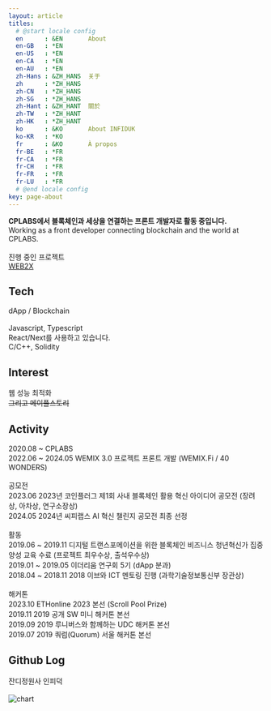 ```yaml
---
layout: article
titles:
  # @start locale config
  en      : &EN       About
  en-GB   : *EN
  en-US   : *EN
  en-CA   : *EN
  en-AU   : *EN
  zh-Hans : &ZH_HANS  关于
  zh      : *ZH_HANS
  zh-CN   : *ZH_HANS
  zh-SG   : *ZH_HANS
  zh-Hant : &ZH_HANT  關於
  zh-TW   : *ZH_HANT
  zh-HK   : *ZH_HANT
  ko      : &KO       About INFIDUK
  ko-KR   : *KO
  fr      : &KO       À propos
  fr-BE   : *FR
  fr-CA   : *FR
  fr-CH   : *FR
  fr-FR   : *FR
  fr-LU   : *FR
  # @end locale config
key: page-about
---
```


<b>CPLABS에서 블록체인과 세상을 연결하는 프론트 개발자로 활동 중입니다.</b>
<br />Working as a front developer connecting blockchain and the world at CPLABS.
<br /><br />진행 중인 프로젝트
<br />[WEB2X](https://web2x.io)

## Tech

dApp / Blockchain
<br /><br />Javascript, Typescript
<br />React/Next를 사용하고 있습니다.
<br />C/C++, Solidity

## Interest

웹 성능 최적화
<br /><s>그리고 메이플스토리</s>

## Activity

2020.08 ~ CPLABS
<br />2022.06 ~ 2024.05 WEMIX 3.0 프로젝트 프론트 개발 (WEMIX.Fi / 40 WONDERS)
<br /><br />공모전
<br />2023.06 2023년 코인플러그 제1회 사내 블록체인 활용 혁신 아이디어 공모전 (장려상, 아차상, 연구소장상)
<br />2024.05 2024년 씨피랩스 AI 혁신 챌린지 공모전 최종 선정
<br /><br />활동
<br />2019.06 ~ 2019.11 디지털 트랜스포메이션을 위한 블록체인 비즈니스 청년혁신가 집중 양성 교육 수료 (프로젝트 최우수상, 출석우수상)
<br />2019.01 ~ 2019.05 이더리움 연구회 5기 (dApp 분과)
<br />2018.04 ~ 2018.11 2018 이브와 ICT 멘토링 진행 (과학기술정보통신부 장관상)
<br /><br />해커톤
<br />2023.10 ETHonline 2023 본선 (Scroll Pool Prize)
<br />2019.11 2019 공개 SW 미니 해커톤 본선
<br />2019.09 2019 루니버스와 함께하는 UDC 해커톤 본선
<br />2019.07 2019 쿼럼(Quorum) 서울 해커톤 본선

## Github Log

잔디정원사 인피덕
<br /><br />![chart](https://ghchart.rshah.org/infiduk)

